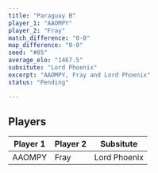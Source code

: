 ```yaml
---
title: "Paraguay B"
player_1: "AAOMPY"
player_2: "Fray"
match_difference: "0-0"
map_difference: "0-0"
seed: "#85"
average_elo: "1467.5"
subsitute: "Lord Phoenix"
excerpt: "AAOMPY, Fray and Lord Phoenix"
status: "Pending"

---
```

## Players

| Player 1 | Player 2 | Subsitute |
| -- | -- | -- |
| AAOMPY | Fray | Lord Phoenix |
